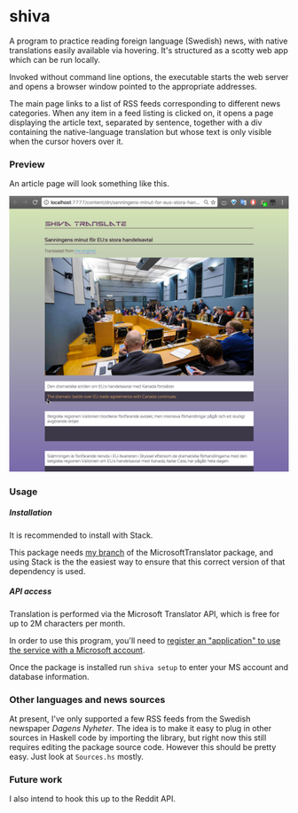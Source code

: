 shiva
=========

A program to practice reading foreign language (Swedish) news, with native translations easily available via hovering. It's structured as a scotty web app which can be run locally.

Invoked without command line options, the executable starts the web server and opens a browser window pointed to the appropriate addresses.

The main page links to a list of RSS feeds corresponding to different news categories. When any item in a feed listing is clicked on, it opens a page displaying the article text, separated by sentence, together with a div containing the native-language translation but whose text is only visible when the cursor hovers over it.

### Preview

An article page will look something like this.

![Screenshot](screenshot.jpg)

### Usage

##### Installation

It is recommended to install with Stack.

This package needs [my branch](https://github.com/BlackBrane/Microsoft-Translator-Haskell) of the MicrosoftTranslator package, and using Stack is the the easiest way to ensure that this correct version of that dependency is used.

##### API access

Translation is performed via the Microsoft Translator API, which is free for up to 2M characters per month.

In order to use this program, you'll need to [register an "application" to use the service with a Microsoft account](https://www.microsoft.com/en-us/translator/getstarted.aspx).

Once the package is installed run `shiva setup` to enter your MS account and database information.

### Other languages and news sources

At present, I've only supported a few RSS feeds from the Swedish newspaper _Dagens Nyheter_. The idea is to make it easy to plug in other sources in Haskell code by importing the library, but right now this still requires editing the package source code. However this should be pretty easy. Just look at `Sources.hs` mostly.

### Future work

I also intend to hook this up to the Reddit API.
